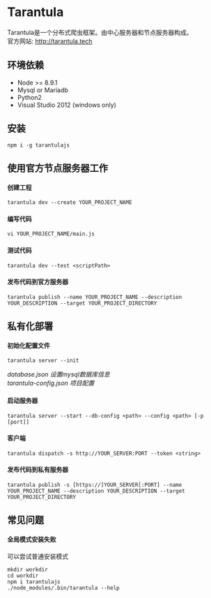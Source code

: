 # Tarantula

Tarantula是一个分布式爬虫框架。由中心服务器和节点服务器构成。  
官方网站: http://tarantula.tech

## 环境依赖
- Node \>= 8.9.1
- Mysql or Mariadb
- Python2
- Visual Studio 2012 (windows only)

## 安装
`npm i -g tarantulajs`

## 使用官方节点服务器工作

#### 创建工程
`tarantula dev --create YOUR_PROJECT_NAME`

#### 编写代码
`vi YOUR_PROJECT_NAME/main.js`

#### 测试代码
`tarantula dev --test <scriptPath>`

#### 发布代码到官方服务器
`tarantula publish --name YOUR_PROJECT_NAME --description YOUR_DESCRIPTION --target YOUR_PROJECT_DIRECTORY`


## 私有化部署

#### 初始化配置文件
`tarantula server --init`

*database.json 设置mysql数据库信息*  
*tarantula-config.json 项目配置*


#### 启动服务器
`tarantula server --start --db-config <path> --config <path> [-p [port]]`

#### 客户端
`tarantula dispatch -s http://YOUR_SERVER:PORT --token <string>`

#### 发布代码到私有服务器
`tarantula publish -s [https://]YOUR_SERVER[:PORT] --name YOUR_PROJECT_NAME --description YOUR_DESCRIPTION --target YOUR_PROJECT_DIRECTORY`



## 常见问题
#### 全局模式安装失败
可以尝试普通安装模式
```
mkdir workdir
cd workdir
npm i tarantulajs
./node_modules/.bin/tarantula --help
```
